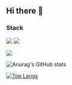 ## Hi there 👋

### Stack
![](https://img.shields.io/badge/-python-brightgreen) ![](https://img.shields.io/badge/-Java-important)

[![](https://img.shields.io/badge/-gmail-grey?logo=gmail)](mailto:"hsoh4023@gmail.com")

![Anurag's GitHub stats](https://github-readme-stats.vercel.app/api?username=hsoh0423&show_icons=true&theme=radical)

[![Top Langs](https://github-readme-stats.vercel.app/api/top-langs/?username=hsoh0423&layout=compact)](https://github.com/anuraghazra/github-readme-stats)

<!--
**hsoh0423/hsoh0423** is a ✨ _special_ ✨ repository because its `README.md` (this file) appears on your GitHub profile.

Here are some ideas to get you started:

- 🔭 I’m currently working on ...
- 🌱 I’m currently learning ...
- 👯 I’m looking to collaborate on ...
- 🤔 I’m looking for help with ...
- 💬 Ask me about ...
- 📫 How to reach me: ...
- 😄 Pronouns: ...
- ⚡ Fun fact: ...
-->

